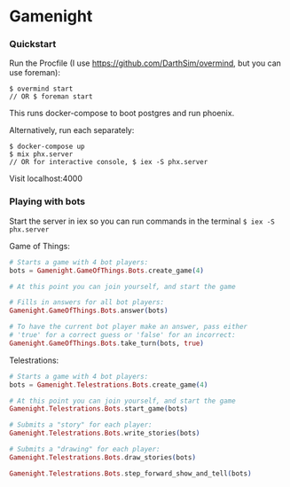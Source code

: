 # Gamenight

### Quickstart
Run the Procfile (I use https://github.com/DarthSim/overmind, but you can use foreman):

```
$ overmind start
// OR $ foreman start
```

This runs docker-compose to boot postgres and run phoenix.

Alternatively, run each separately:
```
$ docker-compose up
$ mix phx.server
// OR for interactive console, $ iex -S phx.server
```

Visit localhost:4000

### Playing with bots

Start the server in iex so you can run commands in the terminal `$ iex -S phx.server`

Game of Things:
```elixir
# Starts a game with 4 bot players:
bots = Gamenight.GameOfThings.Bots.create_game(4)

# At this point you can join yourself, and start the game

# Fills in answers for all bot players:
Gamenight.GameOfThings.Bots.answer(bots)

# To have the current bot player make an answer, pass either
# 'true' for a correct guess or 'false' for an incorrect:
Gamenight.GameOfThings.Bots.take_turn(bots, true)
```

Telestrations:
```elixir
# Starts a game with 4 bot players:
bots = Gamenight.Telestrations.Bots.create_game(4)

# At this point you can join yourself, and start the game
Gamenight.Telestrations.Bots.start_game(bots)

# Submits a "story" for each player:
Gamenight.Telestrations.Bots.write_stories(bots)

# Submits a "drawing" for each player:
Gamenight.Telestrations.Bots.draw_stories(bots)

Gamenight.Telestrations.Bots.step_forward_show_and_tell(bots)
```

